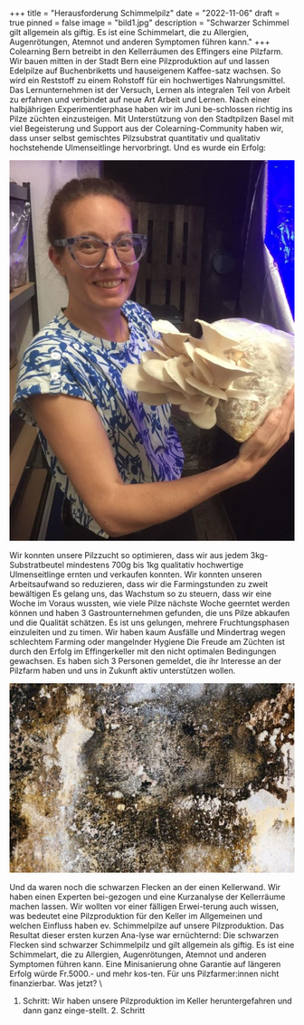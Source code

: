 +++
title = "Herausforderung Schimmelpilz"
date = "2022-11-06"
draft = true
pinned = false
image = "bild1.jpg"
description = "Schwarzer Schimmel gilt allgemein als giftig. Es ist eine Schimmelart, die zu Allergien, Augenrötungen, Atemnot und anderen Symptomen führen kann."
+++
Colearning Bern betreibt in den Kellerräumen des Effingers eine Pilzfarm. Wir bauen mitten in der Stadt Bern eine Pilzproduktion auf und lassen Edelpilze auf Buchenbriketts und hauseigenem Kaffee-satz wachsen. So wird ein Reststoff zu einem Rohstoff für ein hochwertiges Nahrungsmittel. Das Lernunternehmen ist der Versuch, Lernen als integralen Teil von Arbeit zu erfahren und verbindet auf neue Art Arbeit und Lernen. Nach einer halbjährigen Experimentierphase haben wir im Juni be-schlossen richtig ins Pilze züchten einzusteigen. Mit Unterstützung von den Stadtpilzen Basel mit viel Begeisterung und Support aus der Colearning-Community haben wir, dass unser selbst gemischtes Pilzsubstrat quantitativ und qualitativ hochstehende Ulmenseitlinge hervorbringt. Und es wurde ein Erfolg:

![](bild2.jpg)

Wir konnten unsere Pilzzucht so optimieren, dass wir aus jedem 3kg-Substratbeutel mindestens 700g bis 1kg qualitativ hochwertige Ulmenseitlinge ernten und verkaufen konnten. Wir konnten unseren Arbeitsaufwand so reduzieren, dass wir die Farmingstunden zu zweit bewältigen Es gelang uns, das Wachstum so zu steuern, dass wir eine Woche im Voraus wussten, wie viele Pilze nächste Woche geerntet werden können und haben 3 Gastrounternehmen gefunden, die uns Pilze abkaufen und die Qualität schätzen. Es ist uns gelungen, mehrere Fruchtungsphasen einzuleiten und zu timen. Wir haben kaum Ausfälle und Mindertrag wegen schlechtem Farming oder mangelnder Hygiene Die Freude am Züchten ist durch den Erfolg im Effingerkeller mit den nicht optimalen Bedingungen gewachsen. Es haben sich 3 Personen gemeldet, die ihr Interesse an der Pilzfarm haben und uns in Zukunft aktiv unterstützen wollen.

![](bild1.jpg)

Und da waren noch die schwarzen Flecken an der einen Kellerwand. Wir haben einen Experten bei-gezogen und eine Kurzanalyse der Kellerräume machen lassen. Wir wollten vor einer fälligen Erwei-terung auch wissen, was bedeutet eine Pilzproduktion für den Keller im Allgemeinen und welchen Einfluss haben ev. Schimmelpilze auf unsere Pilzproduktion. Das Resultat dieser ersten kurzen Ana-lyse war ernüchternd: Die schwarzen Flecken sind schwarzer Schimmelpilz und gilt allgemein als giftig. Es ist eine Schimmelart, die zu Allergien, Augenrötungen, Atemnot und anderen Symptomen führen kann. Eine Minisanierung ohne Garantie auf längeren Erfolg würde Fr.5000.- und mehr kos-ten. Für uns Pilzfarmer:innen nicht finanzierbar. Was jetzt? \
1.	Schritt: Wir haben unsere Pilzproduktion im Keller heruntergefahren und dann ganz einge-stellt. 2. Schritt
